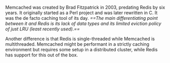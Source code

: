Memcached was created by Brad Fitzpatrick in 2003, predating Redis by six years. It originally started as a Perl project and was later rewritten in C. It was the de facto caching tool of its day. *==The main differentiating point between it and Redis is its lack of data types and its limited eviction policy of just LRU (least recently used).==*

Another difference is that Redis is single-threaded while Memcached is multithreaded. Memcached might be performant in a strictly caching environment but requires some setup in a distributed cluster, while Redis has support for this out of the box.